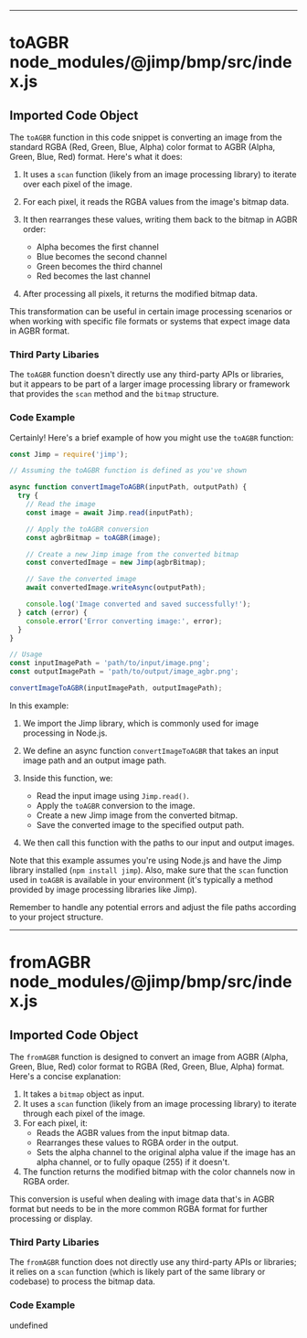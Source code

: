 

  

  

  
---
# toAGBR node_modules/@jimp/bmp/src/index.js
## Imported Code Object
The `toAGBR` function in this code snippet is converting an image from the standard RGBA (Red, Green, Blue, Alpha) color format to AGBR (Alpha, Green, Blue, Red) format. Here's what it does:

1. It uses a `scan` function (likely from an image processing library) to iterate over each pixel of the image.

2. For each pixel, it reads the RGBA values from the image's bitmap data.

3. It then rearranges these values, writing them back to the bitmap in AGBR order:
   - Alpha becomes the first channel
   - Blue becomes the second channel
   - Green becomes the third channel
   - Red becomes the last channel

4. After processing all pixels, it returns the modified bitmap data.

This transformation can be useful in certain image processing scenarios or when working with specific file formats or systems that expect image data in AGBR format.

### Third Party Libaries

The `toAGBR` function doesn't directly use any third-party APIs or libraries, but it appears to be part of a larger image processing library or framework that provides the `scan` method and the `bitmap` structure.

### Code Example

Certainly! Here's a brief example of how you might use the `toAGBR` function:

```javascript
const Jimp = require('jimp');

// Assuming the toAGBR function is defined as you've shown

async function convertImageToAGBR(inputPath, outputPath) {
  try {
    // Read the image
    const image = await Jimp.read(inputPath);

    // Apply the toAGBR conversion
    const agbrBitmap = toAGBR(image);

    // Create a new Jimp image from the converted bitmap
    const convertedImage = new Jimp(agbrBitmap);

    // Save the converted image
    await convertedImage.writeAsync(outputPath);

    console.log('Image converted and saved successfully!');
  } catch (error) {
    console.error('Error converting image:', error);
  }
}

// Usage
const inputImagePath = 'path/to/input/image.png';
const outputImagePath = 'path/to/output/image_agbr.png';

convertImageToAGBR(inputImagePath, outputImagePath);
```

In this example:

1. We import the Jimp library, which is commonly used for image processing in Node.js.

2. We define an async function `convertImageToAGBR` that takes an input image path and an output image path.

3. Inside this function, we:
   - Read the input image using `Jimp.read()`.
   - Apply the `toAGBR` conversion to the image.
   - Create a new Jimp image from the converted bitmap.
   - Save the converted image to the specified output path.

4. We then call this function with the paths to our input and output images.

Note that this example assumes you're using Node.js and have the Jimp library installed (`npm install jimp`). Also, make sure that the `scan` function used in `toAGBR` is available in your environment (it's typically a method provided by image processing libraries like Jimp).

Remember to handle any potential errors and adjust the file paths according to your project structure.

---
# fromAGBR node_modules/@jimp/bmp/src/index.js
## Imported Code Object
The `fromAGBR` function is designed to convert an image from AGBR (Alpha, Green, Blue, Red) color format to RGBA (Red, Green, Blue, Alpha) format. Here's a concise explanation:

1. It takes a `bitmap` object as input.
2. It uses a `scan` function (likely from an image processing library) to iterate through each pixel of the image.
3. For each pixel, it:
   - Reads the AGBR values from the input bitmap data.
   - Rearranges these values to RGBA order in the output.
   - Sets the alpha channel to the original alpha value if the image has an alpha channel, or to fully opaque (255) if it doesn't.
4. The function returns the modified bitmap with the color channels now in RGBA order.

This conversion is useful when dealing with image data that's in AGBR format but needs to be in the more common RGBA format for further processing or display.

### Third Party Libaries

The `fromAGBR` function does not directly use any third-party APIs or libraries; it relies on a `scan` function (which is likely part of the same library or codebase) to process the bitmap data.

### Code Example

undefined


  